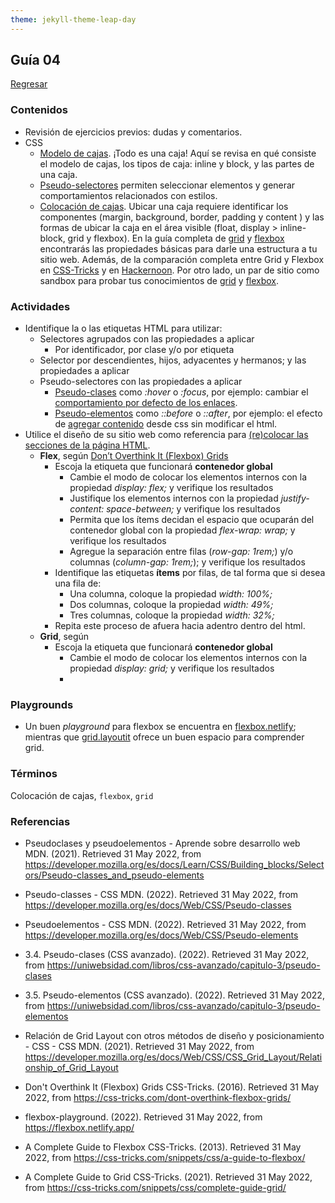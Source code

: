 ```yaml
---
theme: jekyll-theme-leap-day
---
```


## Guía 04

[Regresar](/DAWM-2022/)

### Contenidos

* Revisión de ejercicios previos: dudas y comentarios.
* CSS
	- [Modelo de cajas](https://developer.mozilla.org/es/docs/Learn/CSS/Building_blocks/El_modelo_de_caja). ¡Todo es una caja! Aquí se revisa en qué consiste el modelo de cajas, los tipos de caja: inline y block, y las partes de una caja.
	- [Pseudo-selectores](https://developer.mozilla.org/es/docs/Learn/CSS/Building_blocks/Selectors/Pseudo-classes_and_pseudo-elements) permiten seleccionar elementos y generar comportamientos relacionados con estilos.
	- [Colocación de cajas](https://www.diegocmartin.com/modelo-de-cajas-y-posicionamiento-css/). Ubicar una caja requiere identificar los componentes (margin, background, border, padding y content ) y las formas de ubicar la caja en el área visible (float, display > inline-block, grid y flexbox). En la guía completa de [grid](https://css-tricks.com/snippets/css/complete-guide-grid/) y [flexbox](https://css-tricks.com/snippets/css/a-guide-to-flexbox/) encontrarás las propiedades básicas para darle una estructura a tu sitio web. Además, de la comparación completa entre Grid y Flexbox en [CSS-Tricks](https://css-tricks.com/quick-whats-the-difference-between-flexbox-and-grid/) y en [Hackernoon](https://hackernoon.com/the-ultimate-css-battle-grid-vs-flexbox-d40da0449faf). Por otro lado, un par de sitio como sandbox para probar tus conocimientos de [grid](https://cssgridgarden.com/#es) y [flexbox](https://flexboxfroggy.com/#es). 



### Actividades

* Identifique la o las etiquetas HTML para utilizar:
	- Selectores agrupados con las propiedades a aplicar
		+ Por identificador, por clase y/o por etiqueta
	- Selector por descendientes, hijos, adyacentes y hermanos; y las propiedades a aplicar
	- Pseudo-selectores  con las propiedades a aplicar
		+ [Pseudo-clases](https://developer.mozilla.org/es/docs/Web/CSS/Pseudo-classes) como _:hover_ o _:focus_, por ejemplo: cambiar el [comportamiento por defecto de los enlaces](https://uniwebsidad.com/libros/css-avanzado/capitulo-3/pseudo-clases).
		+ [Pseudo-elementos](https://developer.mozilla.org/es/docs/Web/CSS/Pseudo-elements) como _::before_ o _::after_, por ejemplo: el efecto de [agregar contenido](https://uniwebsidad.com/libros/css-avanzado/capitulo-3/pseudo-elementos) desde css sin modificar el html.
* Utilice el diseño de su sitio web como referencia para [(re)colocar las secciones de la página HTML](https://developer.mozilla.org/es/docs/Web/CSS/CSS_Grid_Layout/Relationship_of_Grid_Layout).
	- **Flex**, según [Don’t Overthink It (Flexbox) Grids](https://css-tricks.com/dont-overthink-flexbox-grids/)
		+ Escoja la etiqueta que funcionará **contenedor global** 
			- Cambie el modo de colocar los elementos internos con la propiedad _display: flex;_ y verifique los resultados
			- Justifique los elementos internos con la propiedad _justify-content: space-between;_ y verifique los resultados
			- Permita que los ítems decidan el espacio que ocuparán del contenedor global con la propiedad _flex-wrap: wrap;_ y verifique los resultados
			- Agregue la separación entre filas (_row-gap: 1rem;_) y/o columnas (_column-gap: 1rem;_); y verifique los resultados
		+ Identifique las etiquetas **ítems** por filas, de tal forma que si desea una fila de: 
			- Una columna, coloque la propiedad _width: 100%;_
			- Dos columnas, coloque la propiedad _width: 49%;_
			- Tres columnas, coloque la propiedad _width: 32%;_
		+ Repita este proceso de afuera hacia adentro dentro del html.
	- **Grid**, según 
		+ Escoja la etiqueta que funcionará **contenedor global** 
			- Cambie el modo de colocar los elementos internos con la propiedad _display: grid;_ y verifique los resultados
			- 

### Playgrounds

* Un buen _playground_ para flexbox se encuentra en [flexbox.netlify](https://flexbox.netlify.app/); mientras que [grid.layoutit](https://grid.layoutit.com/) ofrece un buen espacio para comprender grid.

### Términos

Colocación de cajas, `flexbox`, `grid`

### Referencias

* Pseudoclases y pseudoelementos - Aprende sobre desarrollo web MDN. (2021). Retrieved 31 May 2022, from https://developer.mozilla.org/es/docs/Learn/CSS/Building_blocks/Selectors/Pseudo-classes_and_pseudo-elements
* Pseudo-classes - CSS MDN. (2022). Retrieved 31 May 2022, from https://developer.mozilla.org/es/docs/Web/CSS/Pseudo-classes
* Pseudoelementos - CSS MDN. (2022). Retrieved 31 May 2022, from https://developer.mozilla.org/es/docs/Web/CSS/Pseudo-elements
* 3.4. Pseudo-clases (CSS avanzado). (2022). Retrieved 31 May 2022, from https://uniwebsidad.com/libros/css-avanzado/capitulo-3/pseudo-clases
* 3.5. Pseudo-elementos (CSS avanzado). (2022). Retrieved 31 May 2022, from https://uniwebsidad.com/libros/css-avanzado/capitulo-3/pseudo-elementos

* Relación de Grid Layout con otros métodos de diseño y posicionamiento - CSS - CSS MDN. (2021). Retrieved 31 May 2022, from https://developer.mozilla.org/es/docs/Web/CSS/CSS_Grid_Layout/Relationship_of_Grid_Layout
* Don't Overthink It (Flexbox) Grids  CSS-Tricks. (2016). Retrieved 31 May 2022, from https://css-tricks.com/dont-overthink-flexbox-grids/
* flexbox-playground. (2022). Retrieved 31 May 2022, from https://flexbox.netlify.app/
* A Complete Guide to Flexbox  CSS-Tricks. (2013). Retrieved 31 May 2022, from https://css-tricks.com/snippets/css/a-guide-to-flexbox/



* A Complete Guide to Grid CSS-Tricks. (2021). Retrieved 31 May 2022, from https://css-tricks.com/snippets/css/complete-guide-grid/
